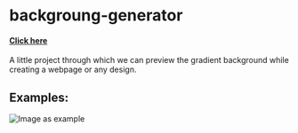 # backgroung-generator
#### [Click here](https://subho-codegeek.github.io/backgroung-generator/)

A little project through which we can preview the gradient background while creating a webpage or any design.

## Examples:

![Image as example](https://cssnewbie.com/wp-content/uploads/2017/09/css-gradient-02.jpg)
